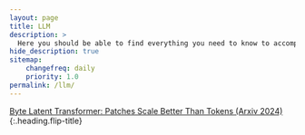 ```yaml
---
layout: page
title: LLM
description: >
  Here you should be able to find everything you need to know to accomplish the most common tasks when blogging with Hydejack.
hide_description: true
sitemap:
    changefreq: daily
    priority: 1.0
permalink: /llm/
---
```


[Byte Latent Transformer: Patches Scale Better Than Tokens (Arxiv 2024)]{:.heading.flip-title}


[Byte Latent Transformer: Patches Scale Better Than Tokens (Arxiv 2024)]: /llm/2025-02-22-BLT